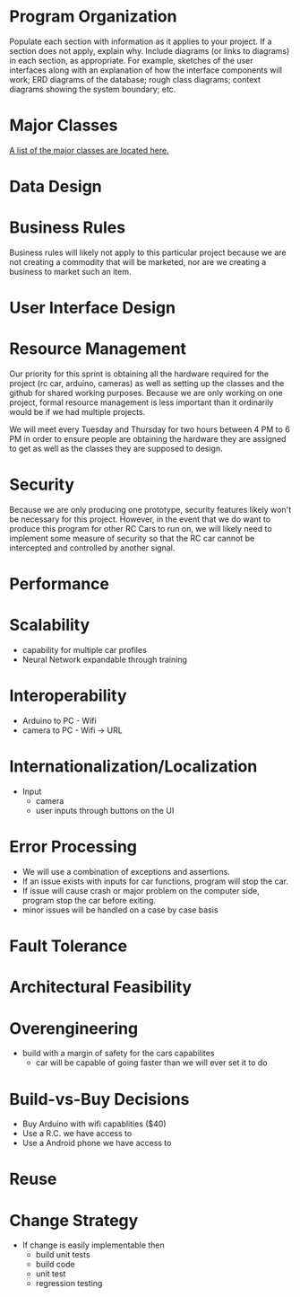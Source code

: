 # Program Organization

Populate each section with information as it applies to your project. If a section does not apply, explain why. Include diagrams (or links to diagrams) in each section, as appropriate. For example, sketches of the user interfaces along with an explanation of how the interface components will work; ERD diagrams of the database; rough class diagrams; context diagrams showing the system boundary; etc.

# Major Classes
[A list of the major classes are located here.](https://github.com/COP4331Group12/F.R.E.D./blob/master/MajorClasses.md)
# Data Design

# Business Rules
Business rules will likely not apply to this particular project because we are not creating a commodity that will be marketed, nor are we creating a business to market such an item.
# User Interface Design

# Resource Management
Our priority for this sprint is obtaining all the hardware required for the project (rc car, arduino, cameras) as well as setting up the classes and the github for shared working purposes. Because we are only working on one project, formal resource management is less important than it ordinarily would be if we had multiple projects.

We will meet every Tuesday and Thursday for two hours between 4 PM to 6 PM in order to ensure people are obtaining the hardware they are assigned to get as well as the classes they are supposed to design.
# Security
Because we are only producing one prototype, security features likely won't be necessary for this project. However, in the event that we do want to produce this program for other RC Cars to run on, we will likely need to implement some measure of security so that the RC car cannot be intercepted and controlled by another signal.

# Performance

# Scalability
* capability for multiple car profiles
* Neural Network expandable through training

# Interoperability
* Arduino to PC - Wifi
* camera to PC - Wifi -> URL

# Internationalization/Localization
* Input
  * camera
  * user inputs through buttons on the UI
# Error Processing
* We will use a combination of exceptions and assertions.
* If an issue exists with inputs for car functions, program will stop the car.
* If issue will cause crash or major problem on the computer side, program stop the car before exiting.
* minor issues will be handled on a case by case basis
# Fault Tolerance

# Architectural Feasibility

# Overengineering
* build with a margin of safety for the cars capabilites 
  * car will be capable of going faster than we will ever set it to do

# Build-vs-Buy Decisions
* Buy Arduino with wifi capablities ($40)
* Use a R.C. we have access to
* Use a Android phone we have access to

# Reuse

# Change Strategy
* If change is easily implementable then 
  * build unit tests
  * build code
  * unit test
  * regression testing
